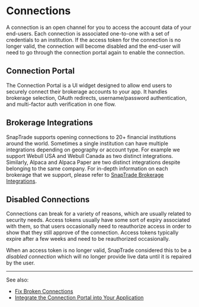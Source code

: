 # Connections

A connection is an open channel for you to access the account data of your end-users. Each connection is associated one-to-one with a set of credentials to an institution. If the access token for the connection is no longer valid, the connection will become disabled and the end-user will need to go through the connection portal again to enable the connection.

## Connection Portal

The Connection Portal is a UI widget designed to allow end users to securely connect their brokerage accounts to your app. It handles brokerage selection, OAuth redirects, username/password authentication, and multi-factor auth verification in one flow.

## Brokerage Integrations

SnapTrade supports opening connections to 20+ financial institutions around the world. Sometimes a single institution can have multiple integrations depending on geography or account type. For example we support Webull USA and Webull Canada as two distinct integrations. Similarly, Alpaca and Alpaca Paper are two distinct integrations despite belonging to the same company. For in-depth information on each brokerage that we support, please refer to [SnapTrade Brokerage Integrations](https://www.notion.so/SnapTrade-Brokerage-Integrations-f83946a714a84c3caf599f6a945f0ead?pvs=21).

## Disabled Connections

Connections can break for a variety of reasons, which are usually related to security needs. Access tokens usually have some sort of expiry associated with them, so that users occasionally need to reauthorize access in order to show that they still approve of the connection. Access tokens typically expire after a few weeks and need to be reauthorized occasionally.

When an access token is no longer valid, SnapTrade considered this to be a *disabled connection* which will no longer provide live data until it is repaired by the user.

---

See also:
- [Fix Broken Connections](https://docs.snaptrade.com/docs/fix-broken-connections)
- [Integrate the Connection Portal into Your Application](https://docs.snaptrade.com/docs/implement-connection-portal#implement-connection-portal-integrate-the-connection-portal-into-your-application)
